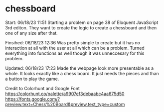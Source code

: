 # chessboard

Start: 06/18/23 11:51
Starting a problem on page 38 of Eloquent JavaScript 3rd editon. They want to create the logic to create a chessboard and then one of any size after that.

Finsihed: 06/18/23 12:36
Was pretty simple to create but it has no interaction at all with the user at all which can be a problem. Turned everything into functions as well though it was unneccesary for this problem. 

Updated: 06/18/23 17:23
Made the webpage look more presentable as a whole. It looks exactly like a
chess board. It just needs the pieces and than a button to play the game. 

Credit to Colorhunt and Google Font
https://colorhunt.co/palette/a9907ef3debaabc4aa675d50
https://fonts.google.com/?preview.text=Chess%20Board&preview.text_type=custom
